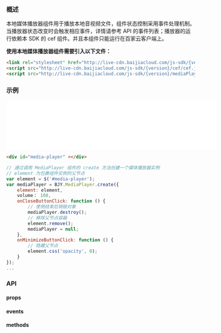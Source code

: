 ### 概述

本地媒体播放器组件用于播放本地音视频文件，组件状态控制采用事件处理机制。当播放器状态改变时会触发相应事件，详情请参考 API 的事件列表；播放器的运行依赖本 SDK 的 cef 组件。并且本组件只能运行在百家云客户端上。

**使用本地媒体播放器组件需要引入以下文件：**
```html
<link rel="stylesheet" href="http://live-cdn.baijiacloud.com/js-sdk/{version}/mediaPlayer/MediaPlayer.css">
<script src="http://live-cdn.baijiacloud.com/js-sdk/{version}/cef/cef.js"></script>
<script src="http://live-cdn.baijiacloud.com/js-sdk/{version}/mediaPlayer/MediaPlayer.js"></script>
```

### 示例

<iframe frameborder=0 width=560 height=130 marginheight=0 marginwidth=0 scrolling=no src=./iframe/media-player.html></iframe>

```html
<div id="media-player" ></div>
```

```javascript
// 通过调用 MediaPlayer 组件的 create 方法创建一个媒体播放器实例
// element 为包裹组件实例的父节点
var element = $('#media-player');
var mediaPlayer = BJY.MediaPlayer.create({
    element: element,
    volume： 100,
    onCloseButtonClick: function () {
        // 使用结束后销毁对象
        mediaPlayer.destroy();
        // 移除父节点容器
        element.remove();
        mediaPlayer = null;
    },
    onMinimizeButtonClick: function () {
        // 隐藏父节点
        element.css('opacity', 0);
    }
});
...
```

### API

#### props
<div id="media-player-api-props"></div>

#### events
<div id="media-player-api-events"></div>

#### methods
<div id="media-player-api-methods"></div>

<script>
new Vue({
    el: '#media-player-api-props',
    template: '<Table border :columns="columns" :data="data"><Table>',
    data () {
        return {
            columns: [
                {
                    title: '属性',
                    key: 'name',
                    width: 200
                },
                {
                    title: '说明',
                    key: 'explain',
                    width: 200
                },
                {
                    title: '类型',
                    key: 'type',
                    width: 170
                },
                {
                    title: '默认值',
                    key: 'value',
                    width: 400
                }
            ],
            data: [
                {
                    name: 'volume',
                    explain: '当前音量',
                    type: 'number',
                    value: 100
                },
                {
                    name: 'hasMic',
                    explain: '播放时是否收入麦克风声音',
                    type: 'boolean',
                    value: 'false'
                },
                {
                    name: 'isLoop',
                    explain: '是否循环播放',
                    type: 'boolean',
                    value: 'false'
                },
                {
                    name: 'audioOnly',
                    explain: '是否只播放声音',
                    type: 'boolean',
                    value: 'false'
                },
                {
                    name: 'isVedio',
                    explain: '当前文件是否是视频文件',
                    type: 'boolean',
                    value: 'false'
                },
                {
                    name: 'isAudio',
                    explain: '当前文件是否是音频文件',
                    type: 'boolean',
                    value: 'false'
                },
                {
                    name: 'fileName',
                    explain: '当前打开的文件名',
                    type: 'string',
                    value: '空'
                },
                {
                    name: 'currentTime',
                    explain: '播放器当前时间头，单位秒',
                    type: 'number',
                    value: 0
                },
                {
                    name: 'duration',
                    explain: '打开文件的播放时长，单位秒',
                    type: 'number',
                    value: 0
                }
            ]
        }
    }
});
new Vue({
    el: '#media-player-api-events',
    template: '<Table border :columns="columns" :data="data"><Table>',
    data () {
        return {
            columns: [
                {
                    title: '事件',
                    key: 'name',
                    width: 350
                },
                {
                    title: '说明',
                    key: 'explain',
                    width: 350
                },
                {
                    title: '数据',
                    key: 'data',
                    width: 270
                }
            ],
            data: [

                {
                    name:'eventEmitter.MEDIA_PLAYER_OPEN_FILE',
                    explain: '点击打开文件夹按钮时触发',
                    data: '无'
                },
                {
                    name:'eventEmitter.MEDIA_PLAYER_OPEN_SUCCESS',
                    explain: '文件打开成功时触发',
                    data: 'fileName: 打开的文件名'
                },
                {

                    name:'eventEmitter.MEDIA_PLAYER_LOAD_SUCCESS',
                    explain: '文件加载成功时触发',
                    data: '<ul class="table-ul">'
                    +           '<li>duration: 打开文件的时长</li>'
                    +           '<li>isVideo: 文件是否是视频</li>'
                    +           '<li>isAudio: 文件是否是音频</li>'
                    +     '</ul>'
                },
                {
                    name:'eventEmitter.MEDIA_PLAYER_LOAD_FAIL',
                    explain: '文件打开失败时触发',
                    data: '无'
                },
                {
                    name:'eventEmitter.MEDIA_PLAYER_PAUSE',
                    explain: '暂停播放时触发',
                    data: '无'
                },
                {
                    name:'eventEmitter.MEDIA_PLAYER_PLAY',
                    explain: '开始播放时触发',
                    data: '无'
                },
                {
                    name:'eventEmitter.MEDIA_PLAYER_PLAY_PROGRESS',
                    explain: '播放头移动一秒时触发,用于更新进度条时间',
                    data: 'currentTime: 当前播放时间'
                },
                {
                    name:'eventEmitter.MEDIA_PLAYER_PLAY_END',
                    explain: '播放结束时触发',
                    data: '无'
                },
                {
                    name:'eventEmitter.MEDIA_PLAYER_REPLAY',
                    explain: '重新播放时触发',
                    data: '无'
                },
                {
                    name:'eventEmitter.MEDIA_PLAYER_VOLUME_CHANGE',
                    explain: '音量改变时触发',
                    data: 'volume: 更改后的音量值'
                },
                {
                    name:'eventEmitter.MEDIA_PLAYER_CURRENT_TIME_CHANGE',
                    explain: '通过进度条工具改变时间头时触发',
                    data: 'currentTime: 更改后的时间值'
                },
                {
                    name:'eventEmitter.MEDIA_PLAYER_MIC_CHANGE',
                    explain: '是否收入麦克风声音按钮切换时触发',
                    data: 'hasMic: 更改后的 hasMic 值'
                },
                {
                    name:'eventEmitter.MEDIA_PLAYER_AUDIO_ONLY_CHANGE',
                    explain: '是否只播放声音按钮切换时触发',
                    data: 'audioOnly: 更改后的 audioOnly 值'
                },
                {
                    name:'eventEmitter.MEDIA_PLAYER_LOOP_CHANGE',
                    explain: '是否循环播放按钮切换时触发',
                    data: 'isLoop: 更改后的 isLoop 值'
                },
                {
                    name:'eventEmitter.MEDIA_PLAYER_CLOSE',
                    explain: '点击关闭按钮时触发',
                    data: '无'
                },
                {
                    name:'eventEmitter.MEDIA_PLAYER_MINIMIZE',
                    explain: '点击最小化按钮时触发',
                    data: '无'
                }
            ]
        }
    }
});
new Vue({
    el: '#media-player-api-methods',
    template: '<Table border :columns="columns" :data="data"><Table>',
    data () {
        return {
            columns: [
                {
                    title: '方法名',
                    key: 'name',
                    width: 270
                },
                {
                    title: '说明',
                    key: 'explain',
                    width: 350
                },
                {
                    title: '参数',
                    key: 'param',
                    width: 350
                }
            ],
            data: [
                {
                    name:'create (静态方法)',
                    explain: '创建媒体播放器实例',
                    param: '播放器初始化参数:'
                    +      '<ul  style="margin-left:50px;">'
                    +            '<li>el: JQuery 对象 播放器容器 必须</li>'
                    +            '<li>volume: number 初始化音量值[0-100] 可选</li>'
                    +            '<li>onCloseButtonClick: function 关闭播放器时的回调 可选</li>'
                    +            '<li>onMinimizeButtonClick: function 最小化播放器时的回调 可选</li>'

                    +      '</ul>'
                },
                {
                    name: 'destroy',
                    explain: '销毁媒体播放器对象，用于对象使用结束后调用，在第二次调用 create 创建新对象时必须先销毁旧对象解除事件绑定',
                    param: '无'
                },
                {
                    name: 'set',
                    explain: '设置对象属性值，如 mediaPlayer.set(\'currentTime\', \'0\')',
                    param: '<ul class="table-ul">'
                    +           '<li>propsName: string  要设置的属性名</li>'
                    +           '<li>value: *  要设置的属性值</li>'

                    +      '</u>'
                },
                {
                    name: 'get',
                    explain: '获取对象属性值，如 var currentTime = mediaPlayer.get(\'currentTime\')',
                    param: 'propsName: 要获取值的属性名'
                },
                {
                    name: 'play',
                    explain: '控制媒体播放器播放',
                    param: '无'
                },
                {
                    name: 'pause',
                    explain: '控制媒体播放器暂停',
                    param: '无'
                },
                {
                    name: 'stop',
                    explain: '控制媒体播放器停止播放',
                    param: '无'
                }
            ]
        }
    }
});
</script>












